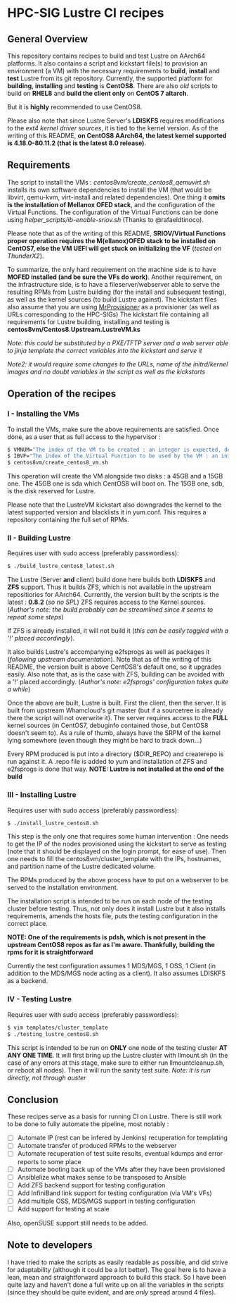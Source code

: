 # HPC-SIG Lustre CI recipes

## General Overview

This repository contains recipes to build and test Lustre on AArch64 platforms.
It also contains a script and kickstart file(s) to provision an environment (a VM) with the necessary requirements to **build**, **install** and **test** Lustre from its git repository.
Currently, the supported platform for **building**, **installing** and **testing** is **CentOS8**.
There are also *old* scripts to build on **RHEL8** and **build the client only** on **CentOS 7 altarch**.

But it is **highly** recommended to use CentOS8.

Please also note that since Lustre Server's **LDISKFS** requires modifications to the *ext4 kernel driver sources*, it is tied to the kernel version.
As of the writing of this README, **on CentOS8 AArch64, the latest kernel supported is 4.18.0-80.11.2 (that is the latest 8.0 release)**.

## Requirements

The script to install the VMs : *centos8vm/create_centos8_qemuvirt.sh* installs its own software dependencies to install the VM (that would be libvirt, qemu-kvm, virt-install and related dependencies).
One thing it **omits is the installation of Mellanox OFED stack**, and the configuration of the Virtual Functions. The configuration of the Virtual Functions can be done using *helper_scripts/ib-enable-sriov.sh* (Thanks to @rafaeldtinoco).

Please note that as of the writing of this README, **SRIOV/Virtual Functions proper operation requires the M(ellanox)OFED stack to be installed on CentOS7, else the VM UEFI will get stuck on initializing the VF** (*tested on ThunderX2*).

To summarize, the only hard requirement on the machine side is to have **MOFED installed (and be sure the VFs do work)**.
Another requirement, on the infrastructure side, is to have a fileserver/webserver able to serve the resulting RPMs from Lustre building (for the install and subsequent testing), as well as the kernel sources (to build Lustre against).
The kickstart files also assume that you are using [MrProvisioner](https://github.com/mr-provisioner/mr-provisioner) as a provisioner (as well as URLs corresponding to the HPC-SIGs)
The kickstart file containing all requirements for Lustre building, installing and testing is **centos8vm/Centos8.Upstream.LustreVM.ks**

*Note: this could be substituted by a PXE/TFTP server and a web server able to jinja template the correct variables into the kickstart and serve it*

*Note2: it would require some changes to the URLs, name of the initrd/kernel images and no doubt variables in the script as well as the kickstarts*


## Operation of the recipes

### I - Installing the VMs

To install the VMs, make sure the above requirements are satisfied.
Once done, as a user that as full access to the hypervisor :
```bash
$ VMNUM="The index of the VM to be created : an integer is expected, default is 1"
$ IBVF="The index of the Virtual Function to be used by the VM : an integer is expected, default is 16-$VMNUM"
$ centos8vm/create_centos8_vm.sh
```

This operation will create the VM alongside two disks : a 45GB and a 15GB one.
The 45GB one is sda which CentOS8 will boot on.
The 15GB one, sdb, is the disk reserved for Lustre.

Please note that the LustreVM kickstart also downgrades the kernel to the latest supported version and blacklists it in yum.conf.
This requires a repository containing the full set of RPMs.

### II - Building Lustre

Requires user with sudo access (preferably passwordless):
```bash
$ ./build_lustre_centos8_latest.sh
```

The Lustre (Server **and** client) build done here builds both **LDISKFS** and **ZFS** support.
Thus it builds ZFS, which is not available in the upstream repositiories for AArch64.
Currently, the version built by the scripts is the latest : **0.8.2** (*so no SPL*)
ZFS requires access to the Kernel sources.
(*Author's note: the build probably can be streamlined since it seems to repeat some steps*)

If ZFS is already installed, it will not build it (*this can be easily toggled with a '!' placed accordingly*).

It also builds Lustre's accompanying e2fsprogs as well as packages it (*following upstream documentation*).
Note that as of the writing of this README, the version built is above CentOS8's default one, so it upgrades easily.
Also note that, as is the case with ZFS, building can be avoided with a '!' placed accordingly.
(*Author's note: e2fsprogs' configuration takes quite a while*)

Once the above are built, Lustre is built. First the client, then the server. It is built from upstream Whamcloud's git master (but if a sourcetree is already there the script will not overwrite it).
The server requires access to the **FULL** kernel sources (in CentOS7, debuginfo contained those, but CentOS8 doesn't seem to).
As a rule of thumb, always have the SRPM of the kernel lying somewhere (even though they might be hard to track down...)

Every RPM produced is put into a directory ($DIR_REPO) and createrepo is run against it.
A .repo file is added to yum and installation of ZFS and e2fsprogs is done that way.
**NOTE: Lustre is not installed at the end of the build**

### III - Installing Lustre

Requires user with sudo access (preferably passwordless):
```bash
$ ./install_lustre_centos8.sh
```

This step is the only one that requires some human intervention :
One needs to get the IP of the nodes provisioned using the kickstart to serve as testing (note that it should be displayed on the login prompt, for ease of use).
Then one needs to fill the centos8vm/cluster_template with the IPs, hostnames, and partition name of the Lustre dedicated volume.

The RPMs produced by the above process have to put on a webserver to be served to the installation environment.

The installation script is intended to be run on each node of the testing cluster before testing.
Thus, not only does it install Lustre but it also installs requirements, amends the hosts file, puts the testing configuration in the correct place.

**NOTE: One of the requirements is pdsh, which is not present in the upstream CentOS8 repos as far as I'm aware. Thankfully, building the rpms for it is straightforward**

Currently the test configuration assumes 1 MDS/MGS, 1 OSS, 1 Client (in addition to the MDS/MGS node acting as a client).
It also assumes LDISKFS as a backend.

### IV - Testing Lustre

Requires user with sudo access (preferably passwordless):
```bash
$ vim templates/cluster_template
$ ./testing_lustre_centos8.sh
```

This script is intended to be run on **ONLY** one node of the testing cluster **AT ANY ONE TIME**.
It will first bring up the Lustre cluster with llmount.sh (in the case of any errors at this stage, make sure to either run llmountcleanup.sh, or reboot all nodes).
Then it will run the sanity test suite.
*Note: it is run directly, not through auster*

## Conclusion

These recipes serve as a basis for running CI on Lustre.
There is still work to be done to fully automate the pipeline, most notably :

- [ ] Automate IP (rest can be infered by Jenkins) recuperation for templating
- [ ] Automate transfer of produced RPMs to the webserver
- [ ] Automate recuperation of test suite results, eventual kdumps and error reports to some place
- [ ] Automate booting back up of the VMs after they have been provisioned
- [ ] Ansiblelize what makes sense to be transposed to Ansible
- [ ] Add ZFS backend support for testing configuration 
- [ ] Add InfiniBand link support for testing configuration (via VM's VFs) 
- [ ] Add multiple OSS, MDS/MGS support in testing configuration
- [ ] Add support for testing at scale

Also, openSUSE support still needs to be added.

## Note to developers

I have tried to make the scripts as easily readable as possible, and did strive for adaptability (although it could be a lot better).
The goal here is to have a lean, mean and straightforward approach to build this stack. 
So I have been quite lazy and haven't done a full write up on all the variables in the scripts (since they should be quite evident, and are *only* spread around 4 files).

